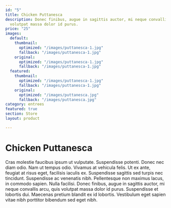 ```yaml
---
id: "5"
title: Chicken Puttanesca
description: Donec finibus, augue in sagittis auctor, mi neque convallis arcu, quis
  volutpat massa dolor id purus.
price: "25"
images:
  default:
    thumbnail:
      optimized: "/images/puttanesca-1.jpg"
      fallback: "/images/puttanesca-1.jpg"
    original:
      optimized: "/images/puttanesca-1.jpg"
      fallback: "/images/puttanesca-1.jpg"
  featured:
    thumbnail:
      optimized: "/images/puttanesca-1.jpg"
      fallback: "/images/puttanesca-1.jpg"
    original:
      optimized: "/images/puttanesca.jpg"
      fallback: "/images/puttanesca.jpg"
category: entrees
featured: true
section: Store
layout: product

---
```

# Chicken Puttanesca

Cras molestie faucibus ipsum ut vulputate. Suspendisse potenti. Donec nec diam odio. Nam ut tempus odio. Vivamus at vehicula felis. Ut ex ante, feugiat at risus eget, facilisis iaculis ex. Suspendisse sagittis sed turpis nec tincidunt. Suspendisse ac venenatis nibh. Pellentesque non maximus lacus, in commodo sapien. Nulla facilisi. Donec finibus, augue in sagittis auctor, mi neque convallis arcu, quis volutpat massa dolor id purus. Suspendisse et lobortis dui. Maecenas pretium blandit ex id lobortis. Vestibulum eget sapien vitae nibh porttitor bibendum sed eget nibh.